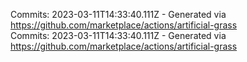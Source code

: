 Commits: 2023-03-11T14:33:40.111Z - Generated via https://github.com/marketplace/actions/artificial-grass
<br>
Commits: 2023-03-11T14:33:40.111Z - Generated via https://github.com/marketplace/actions/artificial-grass
<br>
